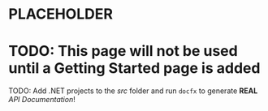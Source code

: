 # PLACEHOLDER
# TODO: This page will not be used until a Getting Started page is added
TODO: Add .NET projects to the *src* folder and run `docfx` to generate **REAL** *API Documentation*!